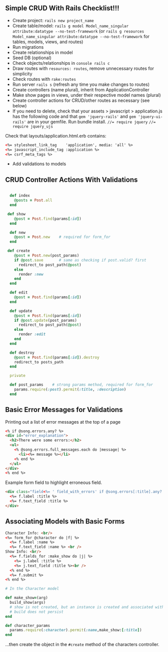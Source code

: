 ## Simple CRUD With Rails Checklist!!!

- Create project: `rails new project_name`
- Create table/model: `rails g model Model_name_singular attribute:datatype --no-test-framework` (or `rails g resources Model_name_singular attribute:datatype --no-test-framework` for tables, models, views, and routes)
- Run migrations
- Create relationships in model
- Seed DB (optional)
- Check objects/relationships in `console rails c`
- Draw routes with `resources: routes`, remove unnecessary routes for simplicity
- Check routes with `rake:routes`
- Run server `rails s` (refresh any time you make changes to routes)
- Create controllers (name plural), inherit from ApplicationController
- Make show pages in views, under their respective model names (plural)
- Create controller actions for CRUD/other routes as necessary (see below)
- If you need to delete, check that your assets > javascript > application.js has the following code and that `gem 'jquery-rails'` and `gem 'jquery-ui-rails'` are in your gemfile. Run bundle install.
`//= require jquery`
`//= require jquery_ujs`

Check that layouts/application.html.erb contains:

```HTML
<%= stylesheet_link_tag    'application', media: 'all' %>
<%= javascript_include_tag :application %>
<%= csrf_meta_tags %>
```

- Add validations to models



## CRUD Controller Actions With Validations

```ruby

  def index
    @posts = Post.all
  end

 def show
    @post = Post.find(params[:id])
  end

  def new
    @post = Post.new    # required for form_for
  end

 def create
    @post = Post.new(post_params)
    if @post.save       # same as checking if post.valid? first
      redirect_to post_path(@post)
    else
      render :new
    end
  end

  def edit
    @post = Post.find(params[:id])
  end

  def update
    @post = Post.find(params[:id])
    if @post.update(post_params)
      redirect_to post_path(@post)
    else
      render :edit
    end
  end

  def destroy
    @post = Post.find(params[:id]).destroy
    redirect_to posts_path
  end

  private

  def post_params    # strong params method, required for form_for
    params.require(:post).permit(:title, :description)
  end

  ```

  ## Basic Error Messages for Validations

  Printing out a list of error messages at the top of a page

  ```HTML
  <% if @song.errors.any? %>
  <div id="error_explanation">
    <h2>There were some errors:</h2>
    <ul>
      <% @song.errors.full_messages.each do |message| %>
        <li><%= message %></li>
      <% end %>
    </ul>
  </div>
<% end %>
```

  Example form field to highlight erroneous field.

  ```HTML
  <div class="field<%= ' field_with_errors' if @song.errors[:title].any? %>">
    <%= f.label :title %>
    <%= f.text_field :title %>
  </div>
  ```

## Associating Models with Basic Forms

```HTML
Character Info: <br/>
<%= form_for @character do |f| %>
  <%= f.label :name %>
  <%= f.text_field :name %> <br />
Show Info: <br/>
  <%= f.fields_for :make_show do |j| %>
    <%= j.label :title %>
    <%= j.text_field :title %><br />
  <% end %>
  <%= f.submit %>
<% end %>
```    

```ruby
# In the Character model

def make_show=(arg)
  build_show(args)  
  # show is not created, but an instance is created and associated with the character
  # build does not persist
end

def character_params
  params.require(:character).permit(:name,make_show:[:title])
end
```

...then create the object in the `#create` method of the characters controller.
